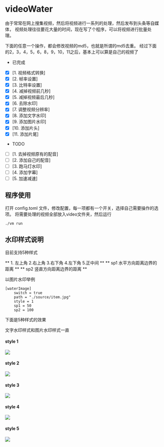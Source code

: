 # videoWater

由于常常在网上搜集视频，然后将视频进行一系列的处理，然后发布到头条等自媒体，
视频处理往往要花大量的时间，现在写了个程序，可以将视频进行批量处理。

下面的任意一个操作，都会修改视频的md5，也就是所谓的md5去重。
经过下面的2，3，4，5，6，8，9，10，11之后，基本上可以算是自己的视频了

* 已完成
* [x] [1. 视频格式转换] 
* [x] [2. 帧率设置] 
* [x] [3. 比特率设置] 
* [x] [4. 减掉视频前几秒] 
* [x] [5. 减掉视频最后几秒] 
* [x] [6. 去除水印] 
* [x] [7. 调整视频分辨率] 
* [x] [8. 添加文字水印] 
* [x] [9. 添加图片水印]
* [x] [10. 添加片头] 
* [x] [11. 添加片尾] 

* TODO
* [ ] [1. 去掉视频原有的配音] 
* [ ] [2. 添加自己的配音] 
* [ ] [3. 跑马灯水印]
* [ ] [4. 添加字幕]
* [ ] [5. 加速减速]

## 程序使用

打开 config.toml 文件，修改配置，每一项都有一个开关，选择自己需要操作的选项。
将需要处理的视频全部放入video文件夹，然后运行

`./vm run`


## 水印样式说明

目前支持5种样式

** 1. 左上角 2.右上角 3.右下角 4.左下角 5.正中间 **
** sp1 水平方向距离边界的距离 **
** sp2 竖直方向距离边界的距离 **

以图片水印举例
```
[waterImage]
    switch = true
    path = "./source/item.jpg"
    style = 1
    sp1 = 50
    sp2 = 100
```

下面是5种样式的效果

文字水印样式和图片水印样式一直

#### style 1
![](https://github.com/suifengqjn/videoWater/blob/master/image/style1.jpg?raw=true)

#### style 2
![](https://github.com/suifengqjn/videoWater/blob/master/image/style2.jpg?raw=true)

#### style 3
![](https://github.com/suifengqjn/videoWater/blob/master/image/style3.jpg?raw=true)

#### style 4
![](https://github.com/suifengqjn/videoWater/blob/master/image/style4.jpg?raw=true)

#### style 5
![](https://github.com/suifengqjn/videoWater/blob/master/image/style5.jpg?raw=true)



 

